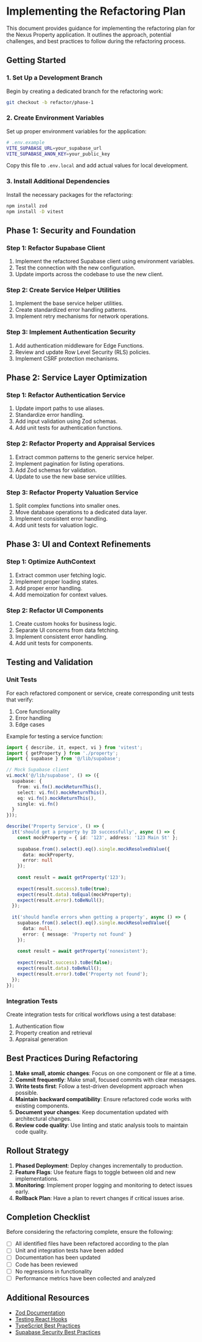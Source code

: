 # Implementing the Refactoring Plan

This document provides guidance for implementing the refactoring plan for the Nexus Property application. It outlines the approach, potential challenges, and best practices to follow during the refactoring process.

## Getting Started

### 1. Set Up a Development Branch

Begin by creating a dedicated branch for the refactoring work:

```bash
git checkout -b refactor/phase-1
```

### 2. Create Environment Variables

Set up proper environment variables for the application:

```bash
# .env.example
VITE_SUPABASE_URL=your_supabase_url
VITE_SUPABASE_ANON_KEY=your_public_key
```

Copy this file to `.env.local` and add actual values for local development.

### 3. Install Additional Dependencies

Install the necessary packages for the refactoring:

```bash
npm install zod
npm install -D vitest
```

## Phase 1: Security and Foundation

### Step 1: Refactor Supabase Client

1. Implement the refactored Supabase client using environment variables.
2. Test the connection with the new configuration.
3. Update imports across the codebase to use the new client.

### Step 2: Create Service Helper Utilities

1. Implement the base service helper utilities.
2. Create standardized error handling patterns.
3. Implement retry mechanisms for network operations.

### Step 3: Implement Authentication Security

1. Add authentication middleware for Edge Functions.
2. Review and update Row Level Security (RLS) policies.
3. Implement CSRF protection mechanisms.

## Phase 2: Service Layer Optimization

### Step 1: Refactor Authentication Service

1. Update import paths to use aliases.
2. Standardize error handling.
3. Add input validation using Zod schemas.
4. Add unit tests for authentication functions.

### Step 2: Refactor Property and Appraisal Services

1. Extract common patterns to the generic service helper.
2. Implement pagination for listing operations.
3. Add Zod schemas for validation.
4. Update to use the new base service utilities.

### Step 3: Refactor Property Valuation Service

1. Split complex functions into smaller ones.
2. Move database operations to a dedicated data layer.
3. Implement consistent error handling.
4. Add unit tests for valuation logic.

## Phase 3: UI and Context Refinements

### Step 1: Optimize AuthContext

1. Extract common user fetching logic.
2. Implement proper loading states.
3. Add proper error handling.
4. Add memoization for context values.

### Step 2: Refactor UI Components

1. Create custom hooks for business logic.
2. Separate UI concerns from data fetching.
3. Implement consistent error handling.
4. Add unit tests for components.

## Testing and Validation

### Unit Tests

For each refactored component or service, create corresponding unit tests that verify:

1. Core functionality
2. Error handling
3. Edge cases

Example for testing a service function:

```typescript
import { describe, it, expect, vi } from 'vitest';
import { getProperty } from './property';
import { supabase } from '@/lib/supabase';

// Mock Supabase client
vi.mock('@/lib/supabase', () => ({
  supabase: {
    from: vi.fn().mockReturnThis(),
    select: vi.fn().mockReturnThis(),
    eq: vi.fn().mockReturnThis(),
    single: vi.fn()
  }
}));

describe('Property Service', () => {
  it('should get a property by ID successfully', async () => {
    const mockProperty = { id: '123', address: '123 Main St' };
    
    supabase.from().select().eq().single.mockResolvedValue({
      data: mockProperty,
      error: null
    });
    
    const result = await getProperty('123');
    
    expect(result.success).toBe(true);
    expect(result.data).toEqual(mockProperty);
    expect(result.error).toBeNull();
  });
  
  it('should handle errors when getting a property', async () => {
    supabase.from().select().eq().single.mockResolvedValue({
      data: null,
      error: { message: 'Property not found' }
    });
    
    const result = await getProperty('nonexistent');
    
    expect(result.success).toBe(false);
    expect(result.data).toBeNull();
    expect(result.error).toBe('Property not found');
  });
});
```

### Integration Tests

Create integration tests for critical workflows using a test database:

1. Authentication flow
2. Property creation and retrieval
3. Appraisal generation

## Best Practices During Refactoring

1. **Make small, atomic changes**: Focus on one component or file at a time.
2. **Commit frequently**: Make small, focused commits with clear messages.
3. **Write tests first**: Follow a test-driven development approach when possible.
4. **Maintain backward compatibility**: Ensure refactored code works with existing components.
5. **Document your changes**: Keep documentation updated with architectural changes.
6. **Review code quality**: Use linting and static analysis tools to maintain code quality.

## Rollout Strategy

1. **Phased Deployment**: Deploy changes incrementally to production.
2. **Feature Flags**: Use feature flags to toggle between old and new implementations.
3. **Monitoring**: Implement proper logging and monitoring to detect issues early.
4. **Rollback Plan**: Have a plan to revert changes if critical issues arise.

## Completion Checklist

Before considering the refactoring complete, ensure the following:

- [ ] All identified files have been refactored according to the plan
- [ ] Unit and integration tests have been added
- [ ] Documentation has been updated
- [ ] Code has been reviewed
- [ ] No regressions in functionality
- [ ] Performance metrics have been collected and analyzed

## Additional Resources

- [Zod Documentation](https://zod.dev/)
- [Testing React Hooks](https://react-hooks-testing-library.com/)
- [TypeScript Best Practices](https://www.typescriptlang.org/docs/handbook/declaration-files/do-s-and-don-ts.html)
- [Supabase Security Best Practices](https://supabase.com/docs/guides/auth/managing-user-data) 